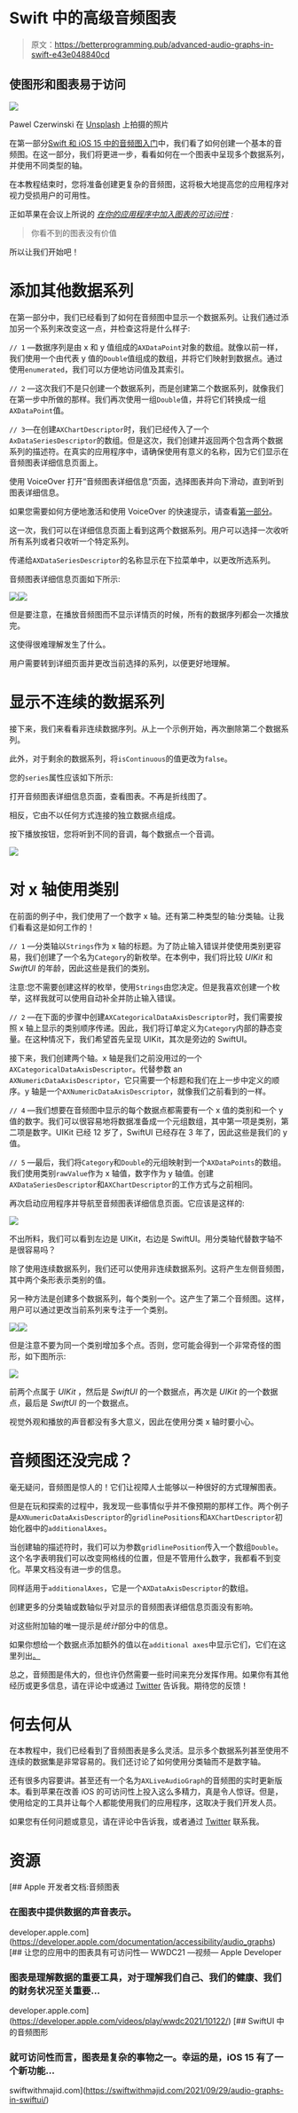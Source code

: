 # Swift 中的高级音频图表

> 原文：<https://betterprogramming.pub/advanced-audio-graphs-in-swift-e43e048840cd>

## 使图形和图表易于访问

![](img/89049942f1823a44db238308b99cae3c.png)

Pawel Czerwinski 在 [Unsplash](https://unsplash.com/?utm_source=unsplash&utm_medium=referral&utm_content=creditCopyText) 上拍摄的照片

在第一部分[Swift 和 iOS 15 中的音频图入门](/getting-started-with-audio-graphs-in-swift-7502979494f6)中，我们看了如何创建一个基本的音频图。在这一部分，我们将更进一步，看看如何在一个图表中呈现多个数据系列，并使用不同类型的轴。

在本教程结束时，您将准备创建更复杂的音频图，这将极大地提高您的应用程序对视力受损用户的可用性。

正如苹果在会议上所说的 [*在你的应用程序中加入图表的可访问性*](https://developer.apple.com/videos/play/wwdc2021/10122/) *:*

> 你看不到的图表没有价值

所以让我们开始吧！

# 添加其他数据系列

在第一部分中，我们已经看到了如何在音频图中显示一个数据系列。让我们通过添加另一个系列来改变这一点，并检查这将是什么样子:

`// 1` —数据序列是由 x 和 y 值组成的`AXDataPoint`对象的数组。就像以前一样，我们使用一个由代表 y 值的`Double`值组成的数组，并将它们映射到数据点。通过使用`enumerated`，我们可以方便地访问值及其索引。

`// 2` —这次我们不是只创建一个数据系列，而是创建第二个数据系列，就像我们在第一步中所做的那样。我们再次使用一组`Double`值，并将它们转换成一组`AXDataPoint`值。

`// 3`—在创建`AXChartDescriptor`时，我们已经传入了一个`AxDataSeriesDescriptor`的数组。但是这次，我们创建并返回两个包含两个数据系列的描述符。在真实的应用程序中，请确保使用有意义的名称，因为它们显示在音频图表详细信息页面上。

使用 VoiceOver 打开“音频图表详细信息”页面，选择图表并向下滑动，直到听到图表详细信息。

如果您需要如何方便地激活和使用 VoiceOver 的快速提示，请查看[第一部分](/getting-started-with-audio-graphs-in-swift-7502979494f6)。

这一次，我们可以在详细信息页面上看到这两个数据系列。用户可以选择一次收听所有系列或者只收听一个特定系列。

传递给`AXDataSeriesDescriptor`的名称显示在下拉菜单中，以更改所选系列。

音频图表详细信息页面如下所示:

![](img/81c6808283f88a7400259b7b41e7f2c6.png)![](img/90c9197c26d39fd016511715c2805c13.png)

但是要注意，在播放音频图而不显示详情页的时候，所有的数据序列都会一次播放完。

这使得很难理解发生了什么。

用户需要转到详细页面并更改当前选择的系列，以便更好地理解。

# 显示不连续的数据系列

接下来，我们来看看非连续数据序列。从上一个示例开始，再次删除第二个数据系列。

此外，对于剩余的数据系列，将`isContinuous`的值更改为`false`。

您的`series`属性应该如下所示:

打开音频图表详细信息页面，查看图表。不再是折线图了。

相反，它由不以任何方式连接的独立数据点组成。

按下播放按钮，您将听到不同的音调，每个数据点一个音调。

![](img/aa9b37b1abdf02c1c9579761eaa4e4d6.png)

# 对 x 轴使用类别

在前面的例子中，我们使用了一个数字 x 轴。还有第二种类型的轴:分类轴。让我们看看这是如何工作的！

`// 1` —分类轴以`Strings`作为 x 轴的标题。为了防止输入错误并使使用类别更容易，我们创建了一个名为`Category`的新枚举。在本例中，我们将比较 *UIKit* 和 *SwiftUI* 的年龄，因此这些是我们的类别。

注意:您不需要创建这样的枚举，使用`Strings`由您决定。但是我喜欢创建一个枚举，这样我就可以使用自动补全并防止输入错误。

`// 2` —在下面的步骤中创建`AXCategoricalDataAxisDescriptor`时，我们需要按照 x 轴上显示的类别顺序传递。因此，我们将订单定义为`Category`内部的静态变量。在这种情况下，我们希望首先呈现 UIKit，其次是旁边的 SwiftUI。

接下来，我们创建两个轴。x 轴是我们之前没用过的一个`AXCategoricalDataAxisDescriptor`。代替参数 an `AXNumericDataAxisDescriptor`，它只需要一个标题和我们在上一步中定义的顺序。y 轴是一个`AXNumericDataAxisDescriptor`，就像我们之前看到的一样。

`// 4` —我们想要在音频图中显示的每个数据点都需要有一个 x 值的类别和一个 y 值的数字。我们可以很容易地将数据准备成一个元组数组，其中第一项是类别，第二项是数字。UIKit 已经 12 岁了，SwiftUI 已经存在 3 年了，因此这些是我们的 y 值。

`// 5` —最后，我们将`Category`和`Double`的元组映射到一个`AXDataPoints`的数组。我们使用类别`rawValue`作为 x 轴值，数字作为 y 轴值。创建`AXDataSeriesDescriptor`和`AXChartDescriptor`的工作方式与之前相同。

再次启动应用程序并导航至音频图表详细信息页面。它应该是这样的:

![](img/da3422ac5ff2c42651c64c1a132aada9.png)

不出所料，我们可以看到左边是 UIKit，右边是 SwiftUI。用分类轴代替数字轴不是很容易吗？

除了使用连续数据系列，我们还可以使用非连续数据系列。这将产生左侧音频图，其中两个条形表示类别的值。

另一种方法是创建多个数据系列，每个类别一个。这产生了第二个音频图。这样，用户可以通过更改当前系列来专注于一个类别。

![](img/13899a7fcf87275c157f63c3b4c62d1e.png)![](img/deb945a647301d77520645747f262c11.png)

但是注意不要为同一个类别增加多个点。否则，您可能会得到一个非常奇怪的图形，如下图所示:

![](img/b1f0aeae702b2e20dfd19cb1688b3542.png)

前两个点属于 *UIKit* ，然后是 *SwiftUI* 的一个数据点，再次是 *UIKit* 的一个数据点，最后是 *SwiftUI* 的一个数据点。

视觉外观和播放的声音都没有多大意义，因此在使用分类 x 轴时要小心。

# 音频图还没完成？

毫无疑问，音频图是惊人的！它们让视障人士能够以一种很好的方式理解图表。

但是在玩和探索的过程中，我发现一些事情似乎并不像预期的那样工作。两个例子是`AXNumericDataAxisDescriptor`的`gridlinePositions`和`AXChartDescriptor`初始化器中的`additionalAxes`。

当创建轴的描述符时，我们可以为参数`gridlinePosition`传入一个数组`Double`。这个名字表明我们可以改变网格线的位置，但是不管用什么数字，我都看不到变化。苹果文档没有进一步的信息。

同样适用于`additionalAxes`，它是一个`AXDataAxisDescriptor`的数组。

创建更多的分类轴或数轴似乎对显示的音频图表详细信息页面没有影响。

对这些附加轴的唯一提示是*统计*部分中的信息。

如果你想给一个数据点添加额外的值以在`additional axes`中显示它们，它们在这里列出[。](https://developer.apple.com/documentation/accessibility/axchartdescriptor/3747415-additionalaxes)

总之，音频图是伟大的，但也许仍然需要一些时间来充分发挥作用。如果你有其他经历或更多信息，请在评论中或通过 [Twitter](https://twitter.com/HeyDaveTheDev) 告诉我。期待您的反馈！

# **何去何从**

在本教程中，我们已经看到了音频图表是多么灵活。显示多个数据系列甚至使用不连续的数据集是非常容易的。我们还讨论了如何使用分类轴而不是数字轴。

还有很多内容要讲。甚至还有一个名为`AXLiveAudioGraph`的音频图的实时更新版本。看到苹果在改善 iOS 的可访问性上投入这么多精力，真是令人惊讶。但是，使用给定的工具并让每个人都能使用我们的应用程序，这取决于我们开发人员。

如果您有任何问题或意见，请在评论中告诉我，或者通过 [Twitter](https://twitter.com/HeyDaveTheDev) 联系我。

# 资源

 [## Apple 开发者文档:音频图表

### 在图表中提供数据的声音表示。

developer.apple.com](https://developer.apple.com/documentation/accessibility/audio_graphs) [](https://developer.apple.com/videos/play/wwdc2021/10122/) [## 让您的应用中的图表具有可访问性— WWDC21 —视频— Apple Developer

### 图表是理解数据的重要工具，对于理解我们自己、我们的健康、我们的财务状况至关重要…

developer.apple.com](https://developer.apple.com/videos/play/wwdc2021/10122/) [](https://swiftwithmajid.com/2021/09/29/audio-graphs-in-swiftui/) [## SwiftUI 中的音频图形

### 就可访问性而言，图表是复杂的事物之一。幸运的是，iOS 15 有了一个新功能…

swiftwithmajid.com](https://swiftwithmajid.com/2021/09/29/audio-graphs-in-swiftui/)
